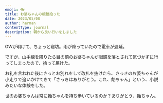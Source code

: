 ```yaml
---
emoji: 👓
title: お婆ちゃんの眼鏡拾った
date: 2023/05/08
author: herman
contentType: journal
description: 朝から良い行いをしました
---
```


GWが明けて、ちょっと寝坊。雨が降っていたので電車が遅延。

ですが、山手線を降りたら目の前のお婆ちゃんが眼鏡を落とされて気づかずに行ってしまったので、拾って届けた。

お礼を言われた後にさっとお別れをして改札を抜けたら、さっきのお婆ちゃんが小走りで追いかけてきて「さっきはありがとう。これ、飴ちゃん」という、小説みたいな体験をした。

世のお婆ちゃんは常に飴ちゃんを持ち歩いているのか？ありがとう、飴ちゃん。
